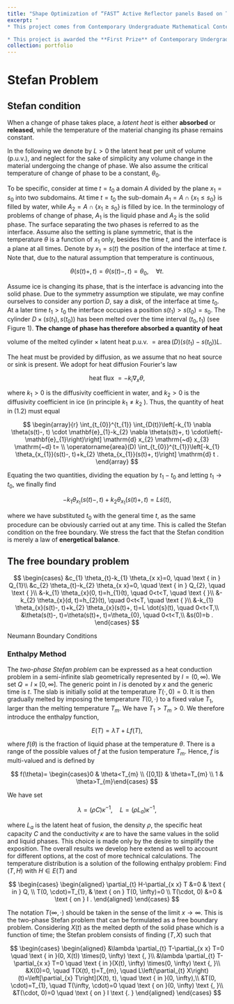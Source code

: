 ```yaml
---
title: "Shape Optimization of “FAST” Active Reflector panels Based on Target Planning and Particle Swarm Algorithm"
excerpt: "
* This project comes from Contemporary Undergraduate Mathematical Contest in Modeling, 2021

* This project is awarded the **First Prize** of Contemporary Undergraduate Mathematical Contest in Modeling"
collection: portfolio
---
```


# Stefan Problem

## Stefan  condition

When a change of phase takes place, a *latent heat* is either **absorbed** or **released**, while the temperature of the material changing its phase remains constant.

In the following we denote by $L > 0$ the latent heat per unit of volume (p.u.v.), and neglect for the sake of simplicity any volume change in the material undergoing the change of phase. We also assume the critical temperature of change of phase to be a constant, $\theta_0$.

To be specific, consider at time $t=t_{0}$ a domain $A$ divided by the plane $x_{1}=s_{0}$ into two subdomains. At time $t=t_{0}$ the sub-domain $A_{1}=A \cap \{x_{1}\leq s_{0}\}$ is filled by water, while $A_{2}=A \cap\{x_{1}\geq s_{0}\}$ is filled by ice. In the terminology of problems of change of phase, $A_{1}$ is the liquid phase and $A_{2}$ is the solid phase. The surface separating the two phases is referred to as the interface. Assume also the setting is plane symmetric, that is the temperature $\theta$ is a function of $x_{1}$ only, besides the time $t$, and the interface is a plane at all times. Denote by $x_{1}=s(t)$ the position of the interface at time $t$. Note that, due to the natural assumption that temperature is continuous,

$$
\theta(s(t)+, t)=\theta(s(t)-, t)=\theta_{0}, \quad \forall t .
$$

Assume ice is changing its phase, that is the interface is advancing into the solid phase. Due to the symmetry assumption we stipulate, we may confine ourselves to consider any portion $D$, say a disk, of the interface at time $t_{0}$. At a later time $t_{1}>t_{0}$ the interface occupies a position $s\left(t_{1}\right)>s\left(t_{0}\right)=s_{0}$. The cylinder $D \times\left(s\left(t_{1}\right), s\left(t_{0}\right)\right)$ has been melted over the time interval $\left(t_{0}, t_{1}\right)$ (see Figure 1$)$. **The change of phase has therefore absorbed a quantity of heat**

volume of the melted cylinder $\times$ latent heat p.u.v. $=\operatorname{area}(D)\left(s\left(t_{1}\right)-s\left(t_{0}\right)\right) L$.

The heat must be provided by diffusion, as we assume that no heat source or sink is present. We adopt for heat diffusion Fourier's law

$$
\text { heat flux }=-k_{i} \nabla_x \theta \text {, }
$$

where $k_{1}>0$ is the diffusivity coefficient in water, and $k_{2}>0$ is the diffusivity coefficient in ice (in principle $k_{1} \neq k_{2}$ ). Thus, the quantity of heat in (1.2) must
equal

$$
\begin{array}{r}
\int_{t_{0}}^{t_{1}} \int_{D(t)}\left[-k_{1} \nabla \theta(s(t)-, t) \cdot \mathbf{e}_{1}-k_{2} \nabla \theta(s(t)+, t) \cdot\left(-\mathbf{e}_{1}\right)\right] \mathrm{d} x_{2} \mathrm{~d} x_{3} \mathrm{~d} t= \\
\operatorname{area}(D) \int_{t_{0}}^{t_{1}}\left[-k_{1} \theta_{x_{1}}(s(t)-, t)+k_{2} \theta_{x_{1}}(s(t)+, t)\right] \mathrm{d} t .
\end{array}
$$

Equating the two quantities, dividing the equation by $t_{1}-t_{0}$ and letting $t_{1} \rightarrow t_{0}$, we finally find

$$
-k_{1} \theta_{x_{1}}(s(t)-, t)+k_{2} \theta_{x_{1}}(s(t)+, t)=L \dot{s}(t),
$$

where we have substituted $t_{0}$ with the general time $t$, as the same procedure can be obviously carried out at any time. This is called the Stefan condition on the free boundary. We stress the fact that the Stefan condition is merely a law of **energetical balance**.

## The free boundary problem

$$
\begin{cases}
&c_{1} \theta_{t}-k_{1} \theta_{x x}=0, \quad \text { in } Q_{1}\\
&c_{2} \theta_{t}-k_{2} \theta_{x x}=0, \quad \text { in } Q_{2}, \quad \text {  }\\
&-k_{1} \theta_{x}(0, t)=h_{1}(t), \quad 0<t<T, \quad \text { }\\
&-k_{2} \theta_{x}(d, t)=h_{2}(t), \quad 0<t<T, \quad \text {  }\\
&-k_{1} \theta_{x}(s(t)-, t)+k_{2} \theta_{x}(s(t)+, t)=L \dot{s}(t), \quad 0<t<T,\\
&\theta(s(t)-, t)=\theta(s(t)+, t)=\theta_{0}, \quad 0<t<T,\\
&s(0)=b .
\end{cases}
$$

Neumann Boundary Conditions

### Enthalpy Method

The *two-phase Stefan problem* can be expressed as a heat conduction problem in a semi-infinite slab geometrically represented by $I=(0, \infty)$. We set $Q=I \times[ 0, \infty]$. The generic point in $I$ is denoted by $x$ and the generic time is $t$. The slab is initially solid at the temperature $T(\cdot, 0)=0$. It is then gradually melted by imposing the temperature $T(0, \cdot)$ to a fixed value $T_{1}$, larger than the melting temperature $T_{m}$. We have $T_{1}>T_{m}>0$. We therefore introduce the enthalpy function,

$$
E(T)=\lambda T+L f(T),
$$

where $f(\theta)$ is the fraction of liquid phase at the temperature $\theta$. There is a range of the possible values of $f$ at the fusion temperature $T_{m}$. Hence, $f$ is multi-valued and is defined by

$$
f(\theta)= \begin{cases}0 & \theta<T_{m} \\ {[0,1]} & \theta=T_{m} \\ 1 & \theta>T_{m}\end{cases}
$$

We have set

$$
\lambda=(\rho C) \kappa^{-1}, \quad L=\left(\rho L_{a}\right) \kappa^{-1},
$$

where $L_{a}$ is the latent heat of fusion, the density $\rho$, the specific heat capacity $C$ and the conductivity $\kappa$ are to have the same values in the solid and liquid phases. This choice is made only by the desire to simplify the exposition. The overall results we develop here extend as well to account for different options, at the cost of more technical calculations.
The temperature distribution is a solution of the following enthalpy problem: Find $(T, H)$ with $H \in E(T)$ and

$$
\begin{cases}
\begin{aligned}
\partial_{t} H-\partial_{x x} T &=0 & \text { in } Q, \\
T(0, \cdot)=T_{1}, & \text { on } T(0, \infty)=0 \\
T(\cdot, 0) &=0 & \text { on } I .
\end{aligned}
\end{cases}
$$

The notation $T(\infty, \cdot)$ should be taken in the sense of the limit $x \rightarrow \infty$. This is the two-phase Stefan problem that can be formulated as a free boundary problem. Considering $X(t)$ as the melted depth of the solid phase which is a function of time; the Stefan problem consists of finding $(T, X)$ such that

$$
\begin{cases}
\begin{aligned}
&\lambda \partial_{t} T-\partial_{x x} T=0 \quad \text { in }(0, X(t)) \times(0, \infty) \text {, }\\
&\lambda \partial_{t} T-\partial_{x x} T=0 \quad \text { in }(X(t), \infty) \times(0, \infty) \text {, }\\
&X(0)=0, \quad T(X(t), t)=T_{m}, \quad L\left(\partial_{t} X\right)(t)=\left[\partial_{x} T\right](X(t), t), \quad \text { in }(0, \infty),\\
&T(0, \cdot)=T_{1}, \quad T(\infty, \cdot)=0 \quad \text { on }(0, \infty) \text {, }\\
&T(\cdot, 0)=0 \quad \text { on } I \text {. }
\end{aligned}
\end{cases}
$$
